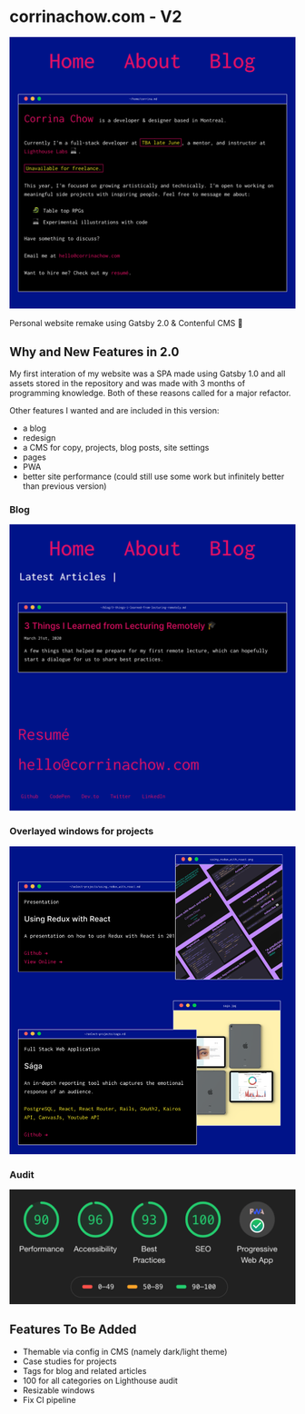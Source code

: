 # corrinachow.com - V2

![Landing page](./docs/landing.png)

Personal website remake using Gatsby 2.0 & Contenful CMS 🚀

## Why and New Features in 2.0

My first interation of my website was a SPA made using Gatsby 1.0 and all assets stored in the repository and was made with 3 months of programming knowledge. Both of these reasons called for a major refactor.

Other features I wanted and are included in this version:

- a blog
- redesign
- a CMS for copy, projects, blog posts, site settings
- pages
- PWA
- better site performance (could still use some work but infinitely better than previous version)

### Blog

![Blog](./docs/blog.png)

### Overlayed windows for projects

![Projects](./docs/projects.png)

### Audit

![Lighthouse Audit](./docs/lighthouse-audit.png)

## Features To Be Added

- Themable via config in CMS (namely dark/light theme)
- Case studies for projects
- Tags for blog and related articles
- 100 for all categories on Lighthouse audit
- Resizable windows
- Fix CI pipeline
